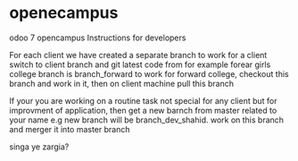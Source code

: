 # openecampus
odoo 7 opencampus
Instructions for developers

For each client we have created a separate branch
to work for a client switch to client branch and git latest code from for example forear girls college branch is branch_forward
to work for forward college, checkout this branch and work in it, then on client machine pull this branch

If your you are working on a routine task not special for any client but for improvment of application, then get a new barnch from master
related to your name e.g new branch will be branch_dev_shahid. work on this branch and merger it into master branch

singa ye zargia?
